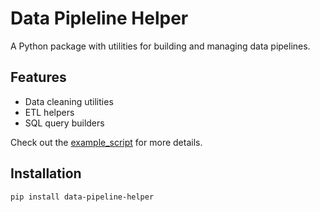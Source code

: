 # Data Pipleline Helper

A Python package with utilities for building and managing data pipelines.

## Features
- Data cleaning utilities
- ETL helpers
- SQL query builders

Check out the [example_script](examples/example_usage.py) for more details.

## Installation
```bash
pip install data-pipeline-helper